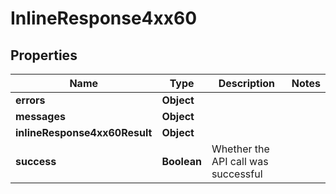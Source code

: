 # InlineResponse4xx60

## Properties
Name | Type | Description | Notes
------------ | ------------- | ------------- | -------------
**errors** | **Object** |  | 
**messages** | **Object** |  | 
**inlineResponse4xx60Result** | **Object** |  | 
**success** | **Boolean** | Whether the API call was successful | 
